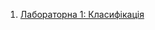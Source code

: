 1. [Лабораторна  1: Класифікація](https://colab.research.google.com/drive/1wLeHiq_eEI1CdjqfnOR7e2a_VfeDHTTV?usp=sharing)
